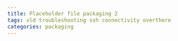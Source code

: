 ```yaml
---
title: Placeholder file packaging 2
tags: xld troubleshooting ssh connectivity overthere
categories: packaging
---
```


